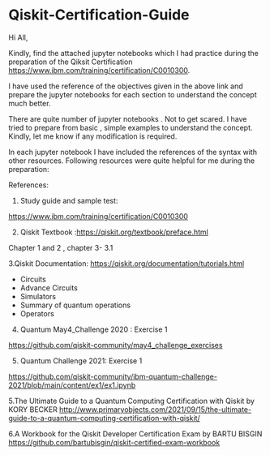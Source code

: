 # Qiskit-Certification-Guide 
Hi All,

Kindly, find the attached jupyter notebooks which I had practice during the preparation of the Qiksit Certification https://www.ibm.com/training/certification/C0010300.

I have used the reference of the objectives given in the above link  and prepare the jupyter notebooks for each section to understand the concept much better.

There are quite number of jupyter notebooks . Not to get scared. I have tried to prepare from basic , simple examples to understand the concept. Kindly, let me know if any modification is required.

In each jupyter notebook I have included the references of the syntax with other resources. 
Following resources were quite helpful for me during the preparation:

References:

1. Study guide and sample test:

https://www.ibm.com/training/certification/C0010300

2. Qiskit Textbook :https://qiskit.org/textbook/preface.html

Chapter 1 and 2 , chapter 3- 3.1

3.Qiskit Documentation: https://qiskit.org/documentation/tutorials.html

- Circuits
- Advance Circuits
- Simulators
- Summary of quantum operations
- Operators


4. Quantum May4_Challenge 2020 : Exercise 1

https://github.com/qiskit-community/may4_challenge_exercises

5. Quantum Challenge 2021: Exercise 1

https://github.com/qiskit-community/ibm-quantum-challenge-2021/blob/main/content/ex1/ex1.ipynb

5.The Ultimate Guide to a Quantum Computing Certification with Qiskit
by KORY BECKER http://www.primaryobjects.com/2021/09/15/the-ultimate-guide-to-a-quantum-computing-certification-with-qiskit/

6.A Workbook for the Qiskit Developer Certification Exam by BARTU BISGIN https://github.com/bartubisgin/qiskit-certified-exam-workbook

